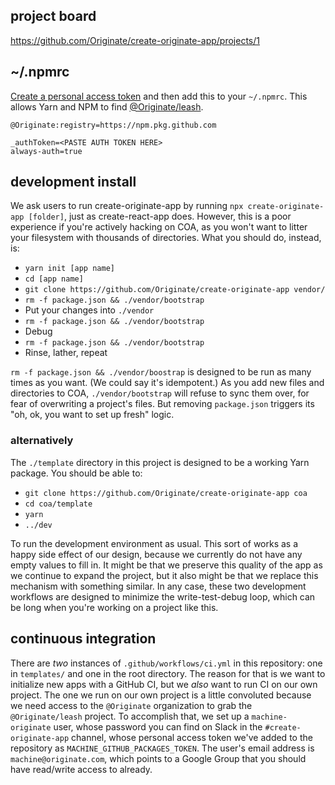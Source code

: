 ## project board

https://github.com/Originate/create-originate-app/projects/1

## ~/.npmrc

[Create a personal access token](https://github.com/settings/tokens) and then add this to your `~/.npmrc`. This allows Yarn and NPM to find [@Originate/leash](https://github.com/Originate/leash).

```
@Originate:registry=https://npm.pkg.github.com

_authToken=<PASTE AUTH TOKEN HERE>
always-auth=true
```

## development install

We ask users to run create-originate-app by running `npx create-originate-app [folder]`, just as create-react-app does. However, this is a poor experience if you're actively hacking on COA, as you won't want to litter your filesystem with thousands of directories. What you should do, instead, is:

- `yarn init [app name]`
- `cd [app name]`
- `git clone https://github.com/Originate/create-originate-app vendor/`
- `rm -f package.json && ./vendor/bootstrap`
- Put your changes into `./vendor`
- `rm -f package.json && ./vendor/bootstrap`
- Debug
- `rm -f package.json && ./vendor/bootstrap`
- Rinse, lather, repeat

`rm -f package.json && ./vendor/boostrap` is designed to be run as many times as you want. (We could say it's idempotent.) As you add new files and directories to COA, `./vendor/bootstrap` will refuse to sync them over, for fear of overwriting a project's files. But removing `package.json` triggers its "oh, ok, you want to set up fresh" logic.

### alternatively

The `./template` directory in this project is designed to be a working Yarn package. You should be able to:

- `git clone https://github.com/Originate/create-originate-app coa`
- `cd coa/template`
- `yarn`
- `../dev`

To run the development environment as usual. This sort of works as a happy side effect of our design, because we currently do not have any empty values to fill in. It might be that we preserve this quality of the app as we continue to expand the project, but it also might be that we replace this mechanism with something similar. In any case, these two development workflows are designed to minimize the write-test-debug loop, which can be long when you're working on a project like this.

## continuous integration

There are _two_ instances of `.github/workflows/ci.yml` in this repository: one in `templates/` and one in the root directory. The reason for that is we want to initialize new apps with a GitHub CI, but we _also_ want to run CI on our own project. The one we run on our own project is a little convoluted because we need access to the `@Originate` organization to grab the `@Originate/leash` project. To accomplish that, we set up a `machine-originate` user, whose password you can find on Slack in the `#create-originate-app` channel, whose personal access token we've added to the repository as `MACHINE_GITHUB_PACKAGES_TOKEN`. The user's email address is `machine@originate.com`, which points to a Google Group that you should have read/write access to already.
